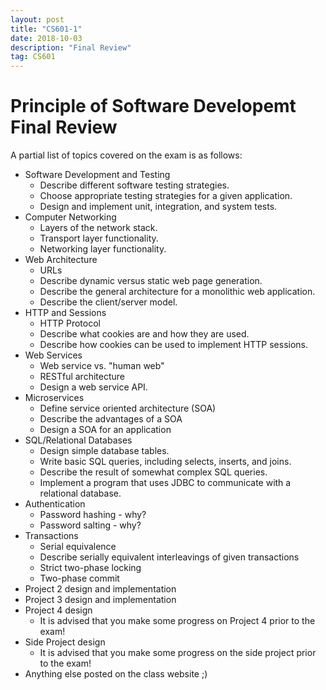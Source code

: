 ```yaml
---
layout: post
title: "CS601-1"
date: 2018-10-03 
description: "Final Review"
tag: CS601
--- 
```


# Principle of Software Developemt Final Review

A partial list of topics covered on the exam is as follows:

- Software Development and Testing
  * Describe different software testing strategies.
  * Choose appropriate testing strategies for a given application.
  * Design and implement unit, integration, and system tests.
- Computer Networking
  * Layers of the network stack.
  * Transport layer functionality.
  * Networking layer functionality.
- Web Architecture
  * URLs
  * Describe dynamic versus static web page generation.
  * Describe the general architecture for a monolithic web application.
  * Describe the client/server model.
- HTTP and Sessions
  * HTTP Protocol 
  * Describe what cookies are and how they are used.
  * Describe how cookies can be used to implement HTTP sessions.
- Web Services
  * Web service vs. "human web"
  * RESTful architecture
  * Design a web service API.
- Microservices
  * Define service oriented architecture (SOA)
  * Describe the advantages of a SOA
  * Design a SOA for an application
- SQL/Relational Databases
  * Design simple database tables.
  * Write basic SQL queries, including selects, inserts, and joins.
  * Describe the result of somewhat complex SQL queries.
  * Implement a program that uses JDBC to communicate with a relational database.
- Authentication
  * Password hashing - why?
  * Password salting - why?
- Transactions
  * Serial equivalence
  * Describe serially equivalent interleavings of given transactions
  * Strict two-phase locking
  * Two-phase commit
- Project 2 design and implementation
- Project 3 design and implementation
- Project 4 design  
  * It is advised that you make some progress on Project 4 prior to the exam!
- Side Project design
  * It is advised that you make some progress on the side project prior to the exam!
- Anything else posted on the class website ;)
